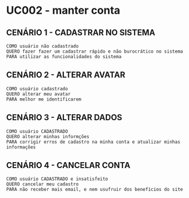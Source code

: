 # UC002 - manter conta


## CENÁRIO 1 - CADASTRAR NO SISTEMA

```
COMO usuário não cadastrado
QUERO fazer fazer um cadastrar rápido e não burocrático no sistema 
PARA utilizar as funcionalidades do sistema
```

## CENÁRIO 2 - ALTERAR AVATAR

```
COMO usuário cadastrado
QUERO alterar meu avatar
PARA melhor me identificarem
```

## CENÁRIO 3 - ALTERAR DADOS

```
COMO usuário CADASTRADO
QUERO alterar minhas informções
PARA corrigir erros de cadastro na minha conta e atualizar minhas informações
```

## CENÁRIO 4 - CANCELAR CONTA

```
COMO usuário CADASTRADO e insatisfeito
QUERO cancelar meu cadastro
PARA não receber mais email, e nem usufruir dos benefícios do site
```
